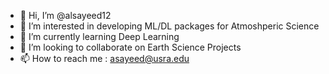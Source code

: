 - 👋 Hi, I’m @alsayeed12
- 👀 I’m interested in developing ML/DL packages for Atmoshperic Science
- 🌱 I’m currently learning Deep Learning
- 💞️ I’m looking to collaborate on Earth Science Projects
- 📫 How to reach me : asayeed@usra.edu

<!---
alsayeed12/alsayeed12 is a ✨ special ✨ repository because its `README.md` (this file) appears on your GitHub profile.
You can click the Preview link to take a look at your changes.
--->
